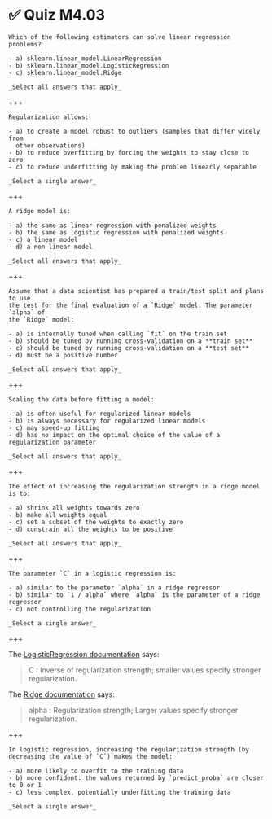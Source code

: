 # ✅ Quiz M4.03

```{admonition} Question
Which of the following estimators can solve linear regression problems?

- a) sklearn.linear_model.LinearRegression
- b) sklearn.linear_model.LogisticRegression
- c) sklearn.linear_model.Ridge

_Select all answers that apply_
```

+++

```{admonition} Question
Regularization allows:

- a) to create a model robust to outliers (samples that differ widely from
  other observations)
- b) to reduce overfitting by forcing the weights to stay close to zero
- c) to reduce underfitting by making the problem linearly separable

_Select a single answer_
```

+++

```{admonition} Question
A ridge model is:

- a) the same as linear regression with penalized weights
- b) the same as logistic regression with penalized weights
- c) a linear model
- d) a non linear model

_Select all answers that apply_
```

+++

```{admonition} Question
Assume that a data scientist has prepared a train/test split and plans to use
the test for the final evaluation of a `Ridge` model. The parameter `alpha` of
the `Ridge` model:

- a) is internally tuned when calling `fit` on the train set
- b) should be tuned by running cross-validation on a **train set**
- c) should be tuned by running cross-validation on a **test set**
- d) must be a positive number

_Select all answers that apply_
```

+++

```{admonition} Question
Scaling the data before fitting a model:

- a) is often useful for regularized linear models
- b) is always necessary for regularized linear models
- c) may speed-up fitting
- d) has no impact on the optimal choice of the value of a regularization parameter

_Select all answers that apply_
```

+++

```{admonition} Question
The effect of increasing the regularization strength in a ridge model is to:

- a) shrink all weights towards zero
- b) make all weights equal
- c) set a subset of the weights to exactly zero
- d) constrain all the weights to be positive

_Select all answers that apply_
```

+++

```{admonition} Question
The parameter `C` in a logistic regression is:

- a) similar to the parameter `alpha` in a ridge regressor
- b) similar to `1 / alpha` where `alpha` is the parameter of a ridge regressor
- c) not controlling the regularization

_Select a single answer_
```

+++

The [LogisticRegression documentation](https://scikit-learn.org/stable/modules/generated/sklearn.linear_model.LogisticRegression.html)
says:

> C : Inverse of regularization strength; smaller values specify stronger regularization.

The [Ridge documentation](https://scikit-learn.org/stable/modules/generated/sklearn.linear_model.Ridge.html)
says:

> alpha : Regularization strength; Larger values specify stronger regularization.

+++

```{admonition} Question
In logistic regression, increasing the regularization strength (by
decreasing the value of `C`) makes the model:

- a) more likely to overfit to the training data
- b) more confident: the values returned by `predict_proba` are closer to 0 or 1
- c) less complex, potentially underfitting the training data

_Select a single answer_
```
